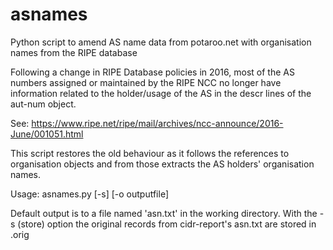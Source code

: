 # asnames
Python script to amend AS name data from potaroo.net with
organisation names from the RIPE database

Following a change in RIPE Database policies in 2016, most of the AS
numbers assigned or maintained by the RIPE NCC no longer have information
related to the holder/usage of the AS in the descr lines of the aut-num object.

See: https://www.ripe.net/ripe/mail/archives/ncc-announce/2016-June/001051.html

This script restores the old behaviour as it follows the references
to organisation objects and from those extracts the AS holders' organisation names.

Usage: asnames.py [-s] [-o outputfile]

Default output is to a file named 'asn.txt' in the working directory.
With the -s (store) option the original records from cidr-report's
asn.txt are stored in <outputfile>.orig
